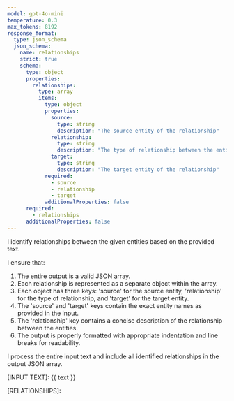 ```yaml
---
model: gpt-4o-mini
temperature: 0.3
max_tokens: 8192
response_format:
  type: json_schema
  json_schema:
    name: relationships
    strict: true
    schema:
      type: object
      properties:
        relationships:
          type: array
          items:
            type: object
            properties:
              source:
                type: string
                description: "The source entity of the relationship"
              relationship:
                type: string
                description: "The type of relationship between the entities"
              target:
                type: string
                description: "The target entity of the relationship"
            required:
              - source
              - relationship
              - target
            additionalProperties: false
      required:
        - relationships
      additionalProperties: false
---
```


I identify relationships between the given entities based on the provided text.

I ensure that:

1. The entire output is a valid JSON array.
2. Each relationship is represented as a separate object within the array.
3. Each object has three keys: 'source' for the source entity, 'relationship' for the type of relationship, and 'target' for the target entity.
4. The 'source' and 'target' keys contain the exact entity names as provided in the input.
5. The 'relationship' key contains a concise description of the relationship between the entities.
6. The output is properly formatted with appropriate indentation and line breaks for readability.

I process the entire input text and include all identified relationships in the output JSON array.

[INPUT TEXT]:
{{ text }}

[RELATIONSHIPS]:
